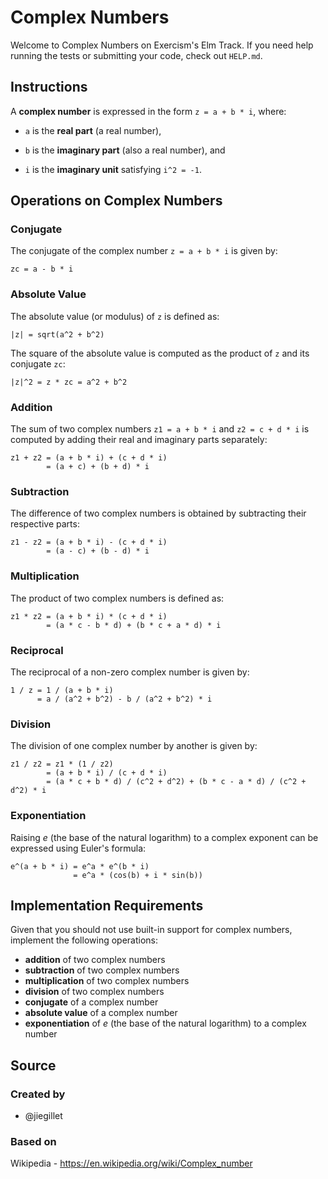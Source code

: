 # Complex Numbers

Welcome to Complex Numbers on Exercism's Elm Track.
If you need help running the tests or submitting your code, check out `HELP.md`.

## Instructions

A **complex number** is expressed in the form `z = a + b * i`, where:

- `a` is the **real part** (a real number),

- `b` is the **imaginary part** (also a real number), and

- `i` is the **imaginary unit** satisfying `i^2 = -1`.

## Operations on Complex Numbers

### Conjugate

The conjugate of the complex number `z = a + b * i` is given by:

```text
zc = a - b * i
```

### Absolute Value

The absolute value (or modulus) of `z` is defined as:

```text
|z| = sqrt(a^2 + b^2)
```

The square of the absolute value is computed as the product of `z` and its conjugate `zc`:

```text
|z|^2 = z * zc = a^2 + b^2
```

### Addition

The sum of two complex numbers `z1 = a + b * i` and `z2 = c + d * i` is computed by adding their real and imaginary parts separately:

```text
z1 + z2 = (a + b * i) + (c + d * i)
        = (a + c) + (b + d) * i
```

### Subtraction

The difference of two complex numbers is obtained by subtracting their respective parts:

```text
z1 - z2 = (a + b * i) - (c + d * i)
        = (a - c) + (b - d) * i
```

### Multiplication

The product of two complex numbers is defined as:

```text
z1 * z2 = (a + b * i) * (c + d * i)
        = (a * c - b * d) + (b * c + a * d) * i
```

### Reciprocal

The reciprocal of a non-zero complex number is given by:

```text
1 / z = 1 / (a + b * i)
      = a / (a^2 + b^2) - b / (a^2 + b^2) * i
```

### Division

The division of one complex number by another is given by:

```text
z1 / z2 = z1 * (1 / z2)
        = (a + b * i) / (c + d * i)
        = (a * c + b * d) / (c^2 + d^2) + (b * c - a * d) / (c^2 + d^2) * i
```

### Exponentiation

Raising _e_ (the base of the natural logarithm) to a complex exponent can be expressed using Euler's formula:

```text
e^(a + b * i) = e^a * e^(b * i)
              = e^a * (cos(b) + i * sin(b))
```

## Implementation Requirements

Given that you should not use built-in support for complex numbers, implement the following operations:

- **addition** of two complex numbers
- **subtraction** of two complex numbers
- **multiplication** of two complex numbers
- **division** of two complex numbers
- **conjugate** of a complex number
- **absolute value** of a complex number
- **exponentiation** of _e_ (the base of the natural logarithm) to a complex number

## Source

### Created by

- @jiegillet

### Based on

Wikipedia - https://en.wikipedia.org/wiki/Complex_number
